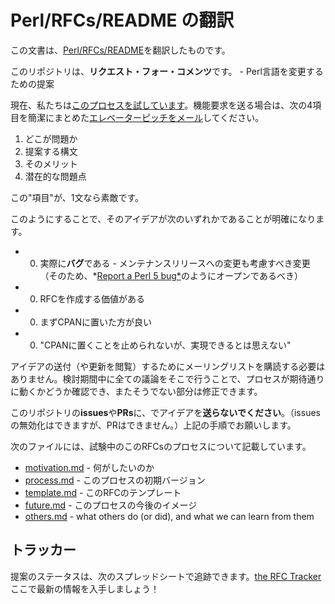 # Perl/RFCs/README の翻訳

この文書は、[Perl/RFCs/README](https://github.com/Perl/RFCs/blob/main/README.md)を翻訳したものです。

<!-- original
This repository is for *Requests For Comments* - proposals to change the Perl language.
-->

このリポジトリは、**リクエスト・フォー・コメンツ**です。 - Perl言語を変更するための提案

<!-- original
Right now, we're [trialling the process](docs/process.md). If you would like to submit a feature request, please [email an *elevator pitch*](mailto:perl5-porters@perl.org) - a short message with 4 paragraphs:
-->

現在、私たちは[このプロセスを試しています](https://github.com/Perl/RFCs/blob/main/docs/process.md)。機能要求を送る場合は、次の4項目を簡潔にまとめた[エレベーターピッチをメール](mailto:perl5-porters@perl.org)してください。

<!-- original
1. Here is a problem
2. Here is the syntax that I'm proposing
3. Here are the benefits of this
4. Here are potential problems
-->

1. どこが問題か
2. 提案する構文
3. そのメリット
4. 潜在的な問題点

<!-- original
and if a "paragraph" is 1 sentence, great.
-->

この"項目"が、1文なら素敵です。

<!-- original
That will be enough to make it obvious whether the idea is
-->

このようにすることで、そのアイデアが次のいずれかであることが明確になります。

<!-- original
0) actually a **bug** - a change we'd also consider back porting to maintenance releases (so should be a opened as [*Report a Perl 5 bug*](https://github.com/Perl/perl5/issues/new/choose))
0) worth drafting an RFC for
0) better on CPAN first
0) "nothing stops you putting it on CPAN, but it doesn't seem viable"
-->


* 0) 実際に**バグ**である - メンテナンスリリースへの変更も考慮すべき変更（そのため、*[Report a Perl 5 bug*](https://github.com/Perl/perl5/issues/new/choose)のようにオープンであるべき）
* 0) RFCを作成する価値がある
* 0) まずCPANに置いた方が良い
* 0) "CPANに置くことを止められないが、実現できるとは思えない"

<!-- original
You don't need to subscribe to the list to send an idea (or see updates). By keeping all discussion there during the trial, we can see if the process works as hoped, and fix the parts that don't.
-->

アイデアの送付（や更新を閲覧）するためにメーリングリストを購読する必要はありません。検討期間中に全ての議論をそこで行うことで、プロセスが期待通りに動くかどうか確認でき、またそうでない部分は修正できます。

<!-- original
Please **don't** submit ideas as *issues* or *PRs* on this repository. (We can disable issues, but not PRs). Please follow the instructions above.
-->

このリポジトリの**issues**や**PRs**に、でアイデアを**送らないでください**。（issuesの無効化はできますが、PRはできません。）上記の手順でお願いします。

<!-- original
These files describe the process we are trialling
-->

次のファイルには、試験中のこのRFCsのプロセスについて記載しています。

<!-- original
* [motivation.md](docs/motivation.md) - why do we want to do something
* [process.md](docs/process.md) - the initial version of the process
* [template.md](docs/template.md) - the RFC template
* [future.md](docs/future.md) - how we see the process evolving
* [others.md](docs/others.md) - what others do (or did), and what we can learn from them
-->

* [motivation.md](https://github.com/Perl/RFCs/blob/main/docs/motivation.md) - 何がしたいのか
* [process.md](https://github.com/Perl/RFCs/blob/main/docs/process.md) - このプロセスの初期バージョン
* [template.md](https://github.com/Perl/RFCs/blob/main/docs/template.md) - このRFCのテンプレート
* [future.md](https://github.com/Perl/RFCs/blob/main/docs/future.md) - このプロセスの今後のイメージ
* [others.md](https://github.com/Perl/RFCs/blob/main/docs/others.md) - what others do (or did), and what we can learn from them

<!-- original
## The Tracker
-->

## トラッカー

<!-- original
The status of proposals is tracked in "[the RFC
Tracker](https://docs.google.com/spreadsheets/d/1hVOS7ePuLbVkYcf5S-e_eAodj4izm9Cj7AVs25HvngI)",
a Google Sheets spreadsheet.  Keep up to date there!
-->

提案のステータスは、次のスプレッドシートで追跡できます。[the RFC
Tracker](https://docs.google.com/spreadsheets/d/1hVOS7ePuLbVkYcf5S-e_eAodj4izm9Cj7AVs25HvngI) ここで最新の情報を入手しましょう！
